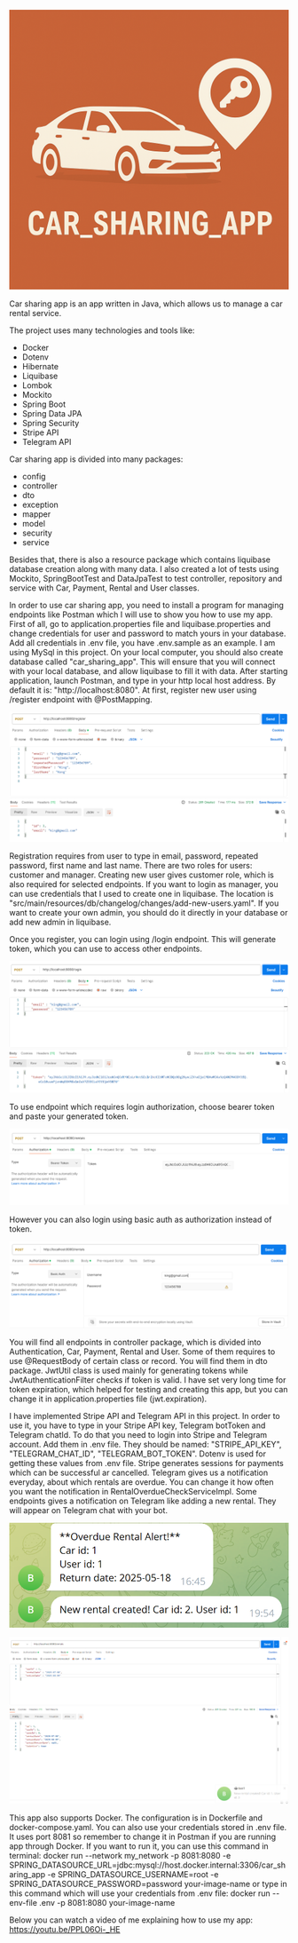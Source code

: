 ![car_sharing_app.png](images/car_sharing_app.png)

Car sharing app is an app written in Java, which allows us to manage a car rental service.

The project uses many technologies and tools like:
- Docker
- Dotenv
- Hibernate
- Liquibase
- Lombok
- Mockito
- Spring Boot
- Spring Data JPA
- Spring Security
- Stripe API
- Telegram API

Car sharing app is divided into many packages:
- config
- controller
- dto
- exception
- mapper
- model
- security
- service

Besides that, there is also a resource package which contains liquibase database creation along with many data. I also created a lot of tests using
Mockito, SpringBootTest and DataJpaTest to test controller, repository and service with Car, Payment, Rental and User classes.

In order to use car sharing app, you need to install a program for managing endpoints like Postman which I will use to show you how to use my app.
First of all, go to application.properties file and liquibase.properties and change credentials for user and password to match
yours in your database. Add all credentials in .env file, you have .env.sample as an example. 
I am using MySql in this project. On your local computer, you should also create database called
"car_sharing_app". This will ensure that you will connect with your local database, and allow liquibase to fill it with data.
After starting application, launch Postman, and type in your http local host address. By default it is: "http://localhost:8080".
At first, register new user using /register endpoint with @PostMapping.

![register.png](images/register.png)

Registration requires from user to type in email, password, repeated password, first name and last name. There are two roles for users: customer and manager.
Creating new user gives customer role, which is also required for selected endpoints. If you want to login as manager, you can
use credentials that I used to create one in liquibase. The location is "src/main/resources/db/changelog/changes/add-new-users.yaml".
If you want to create your own admin, you should do it directly in your database or add new admin in liquibase.

Once you register, you can login using /login endpoint. This will generate token, which you can use
to access other endpoints.

![login.png](images/login.png)

To use endpoint which requires login authorization, choose bearer token and paste your generated token.

![bearer token.png](images/bearer_token.png)

However you can also login using basic auth as authorization instead of token.

![basic_auth.png](images/basic_auth.png)

You will find all endpoints in controller package, which is divided into Authentication, Car, Payment, Rental and
User. Some of them requires to use @RequestBody of certain class or record. You will find them in dto package.
JwtUtil class is used mainly for generating tokens while JwtAuthenticationFilter checks if token is valid. I have set
very long time for token expiration, which helped for testing and creating this app, but you can change it in application.properties file (jwt.expiration).

I have implemented Stripe API and Telegram API in this project. In order to use it, you have to type in your Stripe API key,
Telegram botToken and Telegram chatId. To do that you need to login into Stripe and Telegram account. Add them in .env file.
They should be named: "STRIPE_API_KEY", "TELEGRAM_CHAT_ID", "TELEGRAM_BOT_TOKEN". Dotenv is used for getting these values from
.env file. Stripe generates sessions for payments which can be successful ar cancelled. Telegram gives us a notification everyday,
about which rentals are overdue. You can change it how often you want the notification in RentalOverdueCheckServiceImpl. Some endpoints gives
a notification on Telegram like adding a new rental. They will appear on Telegram chat with your bot.

![bot.png](images/bot.png)

![bot_send.png](images/bot_send.png)

This app also supports Docker. The configuration is in Dockerfile and docker-compose.yaml. You can also use your credentials stored in .env file.
It uses port 8081 so remember to change it in Postman if you are running app through Docker.
If you want to run it, you can use this command in terminal:
docker run --network my_network -p 8081:8080 -e SPRING_DATASOURCE_URL=jdbc:mysql://host.docker.internal:3306/car_sharing_app -e SPRING_DATASOURCE_USERNAME=root -e SPRING_DATASOURCE_PASSWORD=password your-image-name
or type in this command which will use your credentials from .env file: docker run --env-file .env -p 8081:8080 your-image-name

Below you can watch a video of me explaining how to use my app:
https://youtu.be/PPL06Oi-_HE